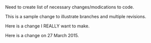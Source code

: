 Need to create list of necessary changes/modications to code.

This is a sample change to illustrate branches and multiple revisions.


Here is a change I REALLY want to make.

Here is a change on 27 March 2015.
